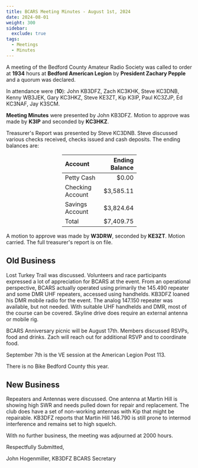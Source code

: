 ```yaml
---
title: BCARS Meeting Minutes - August 1st, 2024
date: 2024-08-01
weight: 300
sidebar:
  exclude: true
tags:
  - Meetings
  - Minutes
---
```


A meeting of the Bedford County Amateur Radio Society was called to order at **1934** hours at **Bedford American Legion** by **President Zachary Pepple** and a quorum was declared.

In attendance were (**10**): <!--more--> John KB3DFZ, Zach KC3KHK, Steve KC3DNB, Kenny WB3JEK, Gary KC3HKZ, Steve KE3ZT, Kip K3IP, Paul KC3ZJP, Ed KC3NAF, Jay K3SCM.

**Meeting Minutes** were presented by John KB3DFZ. Motion to approve was made by **K3IP** and seconded by **KC3HKZ**.

Treasurer's Report was presented by Steve KC3DNB. Steve discussed various checks received, checks issued and cash deposits. The ending balances are:


<p><div style="margin-left: auto;
            margin-right: auto;
            width: 40%;">


|  Account          | Ending Balance |
|:------------------|---------------:|
| Petty Cash        |          $0.00 |
| Checking Account  |      $3,585.11 |
| Savings Account   |      $3,824.64 |
| Total             |      $7,409.75 |


</div></p>


A motion to approve was made by **W3DRW**, seconded by **KE3ZT**. Motion carried. The full treasurer's report is on file.

## Old Business

Lost Turkey Trail was discussed. Volunteers and race participants expressed a lot of appreciation for BCARS at the event. From an operational perspective, BCARS actually operated using primarily the 145.490 repeater and some DMR UHF repeaters, accessed using handhelds. KB3DFZ loaned his DMR mobile radio for the event. The analog 147.150 repeater was available, but not needed. With suitable UHF handhelds and DMR, most of the course can be covered. Skyline drive does require an external antenna or mobile rig.

BCARS Anniversary picnic will be August 17th. Members discussed RSVPs, food and drinks. Zach will reach out for additional RSVP and to coordinate food.

September 7th is the VE session at the American Legion Post 113. 

There is no Bike Bedford County this year.

## New Business

Repeaters and Antennas were discussed. One antenna at Martin Hill is showing high SWR and needs pulled down for repair and replacement. The club does have a set of non-working antennas with Kip that might be repairable. KB3DFZ reports that Martin Hill 146.790 is still prone to intermod interference and remains set to high squelch. 

With no further business, the meeting was adjourned at 2000 hours.

Respectfully Submitted,  


John Hogenmiller, KB3DFZ
BCARS Secretary  
 
